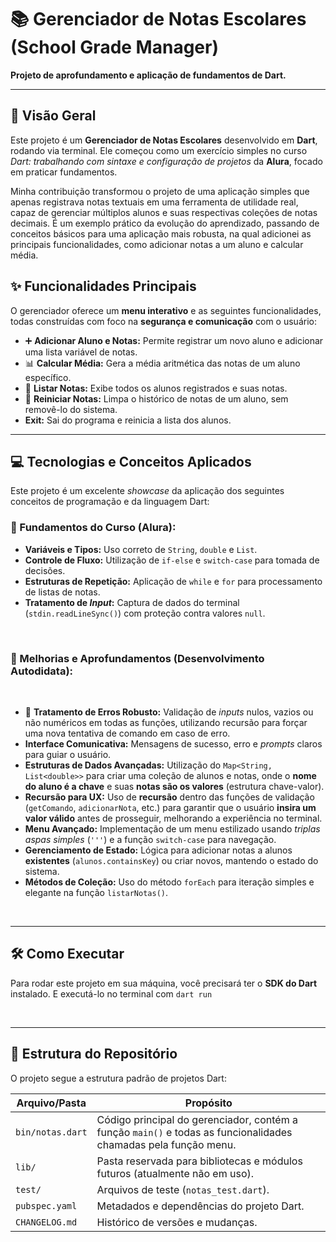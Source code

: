 <h1>📚 Gerenciador de Notas Escolares (School Grade Manager)</h1>
<p><strong> Projeto de aprofundamento e aplicação de fundamentos de Dart. </strong></p>

<hr>

<h2>🌟 Visão Geral</h2>
<p>Este projeto é um <strong>Gerenciador de Notas Escolares</strong> desenvolvido em <strong>Dart</strong>, rodando via terminal. Ele começou como um exercício simples no curso <em>Dart: trabalhando com sintaxe e configuração de projetos</em> da <strong>Alura</strong>, focado em praticar fundamentos.</p>

<p>Minha contribuição transformou o projeto de uma aplicação simples que apenas registrava notas textuais em uma ferramenta de utilidade real, capaz de gerenciar múltiplos alunos e suas respectivas coleções de notas decimais. É um exemplo prático da evolução do aprendizado, passando de conceitos básicos para uma aplicação mais robusta, na qual adicionei as principais funcionalidades, como adicionar notas a um aluno e calcular média.</p>

<h2>✨ Funcionalidades Principais</h2>
<p>O gerenciador oferece um <strong>menu interativo</strong> e as seguintes funcionalidades, todas construídas com foco na <strong>segurança e comunicação</strong> com o usuário:</p>
    
* ➕ <strong>Adicionar Aluno e Notas:</strong> Permite registrar um novo aluno e adicionar uma lista variável de notas.
* 📊 <strong>Calcular Média:</strong> Gera a média aritmética das notas de um aluno específico.
* 📝 <strong>Listar Notas:</strong> Exibe todos os alunos registrados e suas notas.
* 🔄 <strong>Reiniciar Notas:</strong> Limpa o histórico de notas de um aluno, sem removê-lo do sistema.
* <strong>Exit:</strong> Sai do programa e reinicia a lista dos alunos.

<hr>

<h2>💻 Tecnologias e Conceitos Aplicados</h2>
<p>Este projeto é um excelente <em>showcase</em> da aplicação dos seguintes conceitos de programação e da linguagem Dart:</p>

<h3>🎯 Fundamentos do Curso (Alura):</h3>

* <strong>Variáveis e Tipos:</strong> Uso correto de <code>String</code>, <code>double</code> e <code>List</code>.
* <strong>Controle de Fluxo:</strong> Utilização de <code>if-else</code> e <code>switch-case</code> para tomada de decisões.
* <strong>Estruturas de Repetição:</strong> Aplicação de <code>while</code> e <code>for</code> para processamento de listas de notas.
* <strong>Tratamento de <em>Input</em>:</strong> Captura de dados do terminal (<code>stdin.readLineSync()</code>) com proteção contra valores <code>null</code>.
<br>

<h3>🚀 Melhorias e Aprofundamentos (Desenvolvimento Autodidata):</h3>
<br>

* 🚫 <strong>Tratamento de Erros Robusto:</strong> Validação de <em>inputs</em> nulos, vazios ou não numéricos em todas as funções, utilizando recursão para forçar uma nova tentativa de comando em caso de erro.
* <strong>Interface Comunicativa:</strong> Mensagens de sucesso, erro e <em>prompts</em> claros para guiar o usuário.
* <strong>Estruturas de Dados Avançadas:</strong> Utilização do <code>Map&lt;String, List&lt;double&gt;&gt;</code> para criar uma coleção de alunos e notas, onde o <strong>nome do aluno é a chave</strong> e suas <strong>notas são os valores</strong> (estrutura chave-valor).
* <strong>Recursão para UX:</strong> Uso de <strong>recursão</strong> dentro das funções de validação (<code>getComando</code>, <code>adicionarNota</code>, etc.) para garantir que o usuário <strong>insira um valor válido</strong> antes de prosseguir, melhorando a experiência no terminal.
* <strong>Menu Avançado:</strong> Implementação de um menu estilizado usando <em>triplas aspas simples</em> (<code>'''</code>) e a função <code>switch-case</code> para navegação.
* <strong>Gerenciamento de Estado:</strong> Lógica para adicionar notas a alunos <strong>existentes</strong> (<code>alunos.containsKey</code>) ou criar novos, mantendo o estado do sistema.
* <strong>Métodos de Coleção:</strong> Uso do método <code>forEach</code> para iteração simples e elegante na função <code>listarNotas()</code>.
<br>

<hr>

<h2>🛠️ Como Executar</h2>
<p>Para rodar este projeto em sua máquina, você precisará ter o <strong>SDK do Dart</strong> instalado. E executá-lo no terminal com <code>dart run</code></p>
<br>
<hr>

<h2>📂 Estrutura do Repositório</h2>
<p>O projeto segue a estrutura padrão de projetos Dart:</p>
<table>
<thead>
<tr>
<th>Arquivo/Pasta</th>
<th>Propósito</th>
</tr>
</thead>
<tbody>
<tr>
<td><code>bin/notas.dart</code></td>
                <td>Código principal do gerenciador, contém a função <code>main()</code> e todas as funcionalidades chamadas pela função menu.</td>
            </tr>
            <tr>
                <td><code>lib/</code></td>
                <td>Pasta reservada para bibliotecas e módulos futuros (atualmente não em uso).</td>
            </tr>
            <tr>
                <td><code>test/</code></td>
                <td>Arquivos de teste (<code>notas_test.dart</code>).</td>
            </tr>
            <tr>
                <td><code>pubspec.yaml</code></td>
                <td>Metadados e dependências do projeto Dart.</td>
            </tr>
            <tr>
                <td><code>CHANGELOG.md</code></td>
                <td>Histórico de versões e mudanças.</td>
            </tr>
        </tbody>
    </table>
